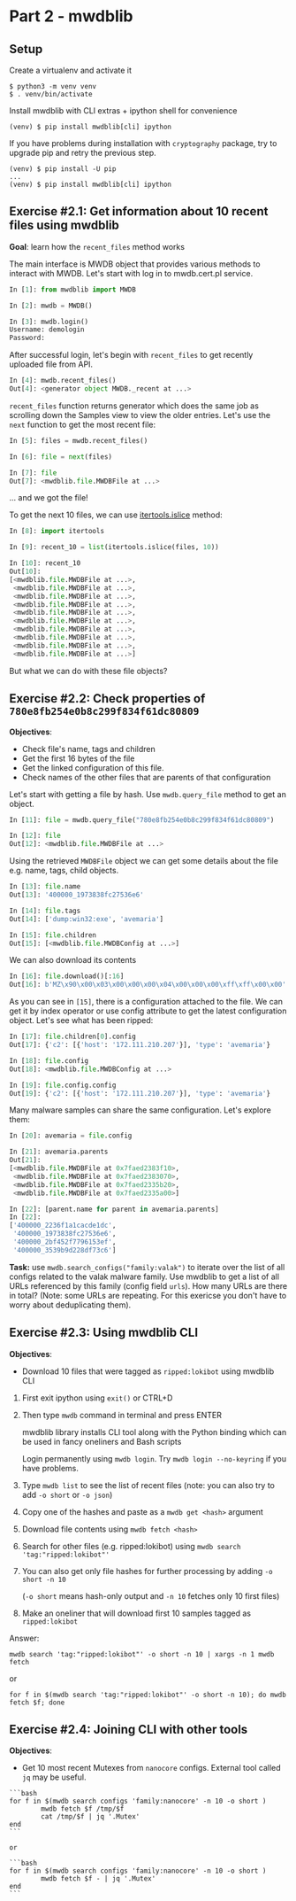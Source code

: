 # Part 2 - mwdblib

## Setup

Create a virtualenv and activate it

```
$ python3 -m venv venv
$ . venv/bin/activate
```

Install mwdblib with CLI extras + ipython shell for convenience

```
(venv) $ pip install mwdblib[cli] ipython
```

If you have problems during installation with ``cryptography`` package, try to upgrade pip and retry the previous step.

```
(venv) $ pip install -U pip
...
(venv) $ pip install mwdblib[cli] ipython
```

## **Exercise #2.1**: Get information about 10 recent files using mwdblib

**Goal**: learn how the `recent_files` method works

The main interface is MWDB object that provides various methods to interact with MWDB. Let's start with log in to mwdb.cert.pl service.

```python
In [1]: from mwdblib import MWDB

In [2]: mwdb = MWDB()

In [3]: mwdb.login()
Username: demologin
Password:
```

After successful login, let's begin with `recent_files` to get recently uploaded file from API.

```python
In [4]: mwdb.recent_files()
Out[4]: <generator object MWDB._recent at ...>
```

`recent_files` function returns generator which does the same job as scrolling down the Samples view to view the older entries. Let's use the `next` function to get the most recent file:

```python
In [5]: files = mwdb.recent_files()

In [6]: file = next(files)

In [7]: file
Out[7]: <mwdblib.file.MWDBFile at ...>
```

... and we got the file! 

To get the next 10 files, we can use [itertools.islice](https://docs.python.org/3/library/itertools.html#itertools.islice) method:

```python
In [8]: import itertools

In [9]: recent_10 = list(itertools.islice(files, 10))

In [10]: recent_10
Out[10]:
[<mwdblib.file.MWDBFile at ...>,
 <mwdblib.file.MWDBFile at ...>,
 <mwdblib.file.MWDBFile at ...>,
 <mwdblib.file.MWDBFile at ...>,
 <mwdblib.file.MWDBFile at ...>,
 <mwdblib.file.MWDBFile at ...>,
 <mwdblib.file.MWDBFile at ...>,
 <mwdblib.file.MWDBFile at ...>,
 <mwdblib.file.MWDBFile at ...>,
 <mwdblib.file.MWDBFile at ...>]
```

But what we can do with these file objects?

## **Exercise #2.2**: Check properties of `780e8fb254e0b8c299f834f61dc80809`

**Objectives**:
- Check file's name, tags and children
- Get the first 16 bytes of the file
- Get the linked configuration of this file.
- Check names of the other files that are parents of that configuration

Let's start with getting a file by hash. Use `mwdb.query_file` method to get an object.

```python
In [11]: file = mwdb.query_file("780e8fb254e0b8c299f834f61dc80809")

In [12]: file
Out[12]: <mwdblib.file.MWDBFile at ...>
```

Using the retrieved `MWDBFile` object we can get some details about the file e.g. name, tags, child objects.

```python
In [13]: file.name
Out[13]: '400000_1973838fc27536e6'

In [14]: file.tags
Out[14]: ['dump:win32:exe', 'avemaria']

In [15]: file.children
Out[15]: [<mwdblib.file.MWDBConfig at ...>]
```

We can also download its contents

```python
In [16]: file.download()[:16]
Out[16]: b'MZ\x90\x00\x03\x00\x00\x00\x04\x00\x00\x00\xff\xff\x00\x00'
```

As you can see in `[15]`, there is a configuration attached to the file. We can get it by index operator or use config attribute to get the latest configuration object. Let's see what has been ripped:

```python
In [17]: file.children[0].config
Out[17]: {'c2': [{'host': '172.111.210.207'}], 'type': 'avemaria'}

In [18]: file.config
Out[18]: <mwdblib.file.MWDBConfig at ...>

In [19]: file.config.config
Out[19]: {'c2': [{'host': '172.111.210.207'}], 'type': 'avemaria'}
```

Many malware samples can share the same configuration. Let's explore them:

```python
In [20]: avemaria = file.config

In [21]: avemaria.parents
Out[21]: 
[<mwdblib.file.MWDBFile at 0x7faed2383f10>,
 <mwdblib.file.MWDBFile at 0x7faed2383070>,
 <mwdblib.file.MWDBFile at 0x7faed2335b20>,
 <mwdblib.file.MWDBFile at 0x7faed2335a00>]

In [22]: [parent.name for parent in avemaria.parents]
In [22]: 
['400000_2236f1a1cacde1dc',
 '400000_1973838fc27536e6',
 '400000_2bf452f7796153ef',
 '400000_3539b9d228df73c6']
```

**Task:** use `mwdb.search_configs("family:valak")` to iterate over the list of all configs related to the valak malware family.
Use mwdblib to get a list of all URLs referenced by this family (config field `urls`). How many URLs are there in total?
(Note: some URLs are repeating. For this exericse you don't have to worry about deduplicating them).

## **Exercise #2.3**: Using mwdblib CLI

**Objectives**:
  - Download 10 files that were tagged as `ripped:lokibot` using mwdblib CLI

1. First exit ipython using `exit()` or CTRL+D 

2. Then type `mwdb` command in terminal and press ENTER

   mwdblib library installs CLI tool along with the Python binding which can be used in fancy oneliners and Bash scripts

   Login permanently using `mwdb login`. Try `mwdb login --no-keyring` if you have problems.

3. Type `mwdb list` to see the list of recent files (note: you can also try to add `-o short` or `-o json`)

4. Copy one of the hashes and paste as a `mwdb get <hash>` argument

5. Download file contents using `mwdb fetch <hash>`

6. Search for other files (e.g. ripped:lokibot) using `mwdb search 'tag:"ripped:lokibot"'`

7. You can also get only file hashes for further processing by adding `-o short -n 10`

   (`-o short` means hash-only output and `-n 10` fetches only 10 first files)

8. Make an oneliner that will download first 10 samples tagged as `ripped:lokibot`

Answer:

```
mwdb search 'tag:"ripped:lokibot"' -o short -n 10 | xargs -n 1 mwdb fetch
```

or

```
for f in $(mwdb search 'tag:"ripped:lokibot"' -o short -n 10); do mwdb fetch $f; done
```

## **Exercise #2.4**: Joining CLI with other tools

**Objectives**:
   - Get 10 most recent Mutexes from ``nanocore`` configs. External tool called `jq` may be useful.

````{dropdown} Click to see the intended solution
```bash
for f in $(mwdb search configs 'family:nanocore' -n 10 -o short )
        mwdb fetch $f /tmp/$f
        cat /tmp/$f | jq '.Mutex'
end
```

or

```bash
for f in $(mwdb search configs 'family:nanocore' -n 10 -o short )
        mwdb fetch $f - | jq '.Mutex'
end
```
````

